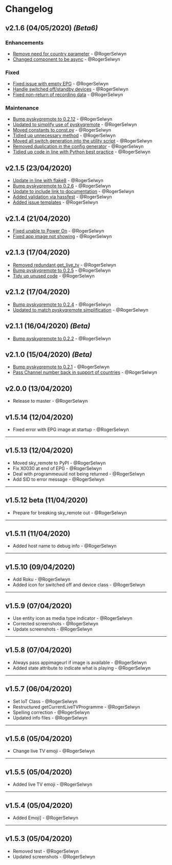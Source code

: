 # Changelog

## v2.1.6 (04/05/2020) *(Beta6)*
### Enhancements
- [Remove need for country parameter](https://github.com/RogerSelwyn/Home_Assistant_SkyQ_MediaPlayer/commit/465f2db6ebc20a1ed720d2cf59ee58745cc8b614) - @RogerSelwyn
- [Changed component to be async](https://github.com/RogerSelwyn/Home_Assistant_SkyQ_MediaPlayer/commit/d3d2ebdf1688a7e81a2955a033b7df6f383c3fd2) - @RogerSelwyn

### Fixed
- [Fixed issue with empty EPG](https://github.com/RogerSelwyn/Home_Assistant_SkyQ_MediaPlayer/commit/89ec0277f8dcd16e70bc1de9b0104d7b2fd40670) - @RogerSelwyn
- [Handle switched off/standby devices](https://github.com/RogerSelwyn/Home_Assistant_SkyQ_MediaPlayer/commit/bfec2f263776713b7c27352e50968c43b9756040) - @RogerSelwyn
- [Fixed non-return of recording data](https://github.com/RogerSelwyn/Home_Assistant_SkyQ_MediaPlayer/commit/3003805b989dda6a7ea020be2e929e0a82285550) - @RogerSelwyn

### Maintenance
- [Bump pyskyqremote to 0.2.12](https://github.com/RogerSelwyn/Home_Assistant_SkyQ_MediaPlayer/commit/cc365e8623c9863a4422d067e11b4cfb05b577d1) - @RogerSelwyn
- [Updated to simplify use of pyskyqremote](https://github.com/RogerSelwyn/Home_Assistant_SkyQ_MediaPlayer/commit/9c94c2a08e1b57269c0ddcc56bd4e46fc67e22bd) - @RogerSelwyn
- [Moved constants to const.py](https://github.com/RogerSelwyn/Home_Assistant_SkyQ_MediaPlayer/commit/6281214d6393e100f6f237c7fe34f10afefacdc8) - @RogerSelwyn
- [Tidied up unnecessary method](https://github.com/RogerSelwyn/Home_Assistant_SkyQ_MediaPlayer/commit/5b438afb7b0a17e60db6670c899c43226f1cb132) - @RogerSelwyn
- [Moved all switch generation into the utility script](https://github.com/RogerSelwyn/Home_Assistant_SkyQ_MediaPlayer/commit/497c1b5f48f25b4c2e3a935e229da8787014c9a9) - @RogerSelwyn
- [Removed duplication in the config generator](https://github.com/RogerSelwyn/Home_Assistant_SkyQ_MediaPlayer/commit/42ce370a51e1b2a337874624714c6bf50d3fab02) - @RogerSelwyn
- [Tidied up code in line with Python best practice](https://github.com/RogerSelwyn/Home_Assistant_SkyQ_MediaPlayer/commit/a4f5847ccadeb5b55d876a5156cbca7bc26fc59e) - @RogerSelwyn

## v2.1.5 (23/04/2020)
- [Update in line with flake8](https://github.com/RogerSelwyn/Home_Assistant_SkyQ_MediaPlayer/commit/7fe2c9d828656766a0dd025cd50e3ccfa14a70f6) - @RogerSelwyn
- [Bump pyskyqremote to 0.2.6](https://github.com/RogerSelwyn/Home_Assistant_SkyQ_MediaPlayer/commit/f7ffa4668f9a65e87e0bd3bdc78beb58f54ea5ab) - @RogerSelwyn
- [Update to include link to documentation](https://github.com/RogerSelwyn/Home_Assistant_SkyQ_MediaPlayer/commit/a290202b05fca88d48d58e47ccf921aef9040d4e) - @RogerSelwyn
- [Added validation via hassfest](https://github.com/RogerSelwyn/Home_Assistant_SkyQ_MediaPlayer/commit/fba495f585f4b02d609906e87031b8383e93134d) - @RogerSelwyn
- [Added issue templates](https://github.com/RogerSelwyn/Home_Assistant_SkyQ_MediaPlayer/commit/24c5e1bdbd189a8ba8dc443f8a82a4ba4a0b15b2) - @RogerSelwyn


## v2.1.4 (21/04/2020)
- [Fixed unable to Power On](https://github.com/RogerSelwyn/Home_Assistant_SkyQ_MediaPlayer/commit/b1498bfc64de59f754bcf948ca0cd411ffc541e5) - @RogerSelwyn
- [Fixed app image not showing](https://github.com/RogerSelwyn/Home_Assistant_SkyQ_MediaPlayer/commit/1df7aae08a6992ab264baad3e24fd1b5708e6a29) - @RogerSelwyn


## v2.1.3 (17/04/2020)
- [Removed redundant get_live_tv](https://github.com/RogerSelwyn/Home_Assistant_SkyQ_MediaPlayer/commit/0ec065843dcd0b0cd75c1d1d0bb27f00b15ef3e1) - @RogerSelwyn
- [Bump pyskyqremote to 0.2.5](https://github.com/RogerSelwyn/Home_Assistant_SkyQ_MediaPlayer/commit/5dff1aecbc54f70ad24529ece52c13e5c61ddab0) - @RogerSelwyn
- [Tidy up unused code](https://github.com/RogerSelwyn/Home_Assistant_SkyQ_MediaPlayer/commit/44a33ce6138108526c145c0f3a82f40a89b367c4) - @RogerSelwyn

## v2.1.2 (17/04/2020)
- [Bump pyskyqremote to 0.2.4](https://github.com/RogerSelwyn/Home_Assistant_SkyQ_MediaPlayer/commit/8f5b2f5e42e7ae31e2fb9a2451a5b7e10c9901dc) - @RogerSelwyn
- [Updated to match pyskyqremote simplification](https://github.com/RogerSelwyn/Home_Assistant_SkyQ_MediaPlayer/commit/b624a02a22602b54cccbd8b56ecb7ae88e45568c) - @RogerSelwyn

## v2.1.1 (16/04/2020) *(Beta)*
- [Bump pyskyqremote to 0.2.2](https://github.com/RogerSelwyn/Home_Assistant_SkyQ_MediaPlayer/commit/2fa957a91b91d57b25ad5391b1060c58be2ce6c4) - @RogerSelwyn

## v2.1.0 (15/04/2020) *(Beta)*
- [Bump pyskyqremote to 0.2.1](https://github.com/RogerSelwyn/Home_Assistant_SkyQ_MediaPlayer/commit/5fefd8b02a0989805bba429bfa1323838418f508) - @RogerSelwyn
- [Pass Channel number back in support of countries](https://github.com/RogerSelwyn/Home_Assistant_SkyQ_MediaPlayer/commit/2c13d3940fb2ec18267ae6c2dace285d1831aef9) - @RogerSelwyn


## v2.0.0 (13/04/2020)
- Release to master - @RogerSelwyn

## v1.5.14 (12/04/2020)
- Fixed error with EPG image at startup - @RogerSelwyn

---

## v1.5.13 (12/04/2020)
- Moved sky_remote to PyPI - @RogerSelwyn
- Fix X0030 at end of EPG - @RogerSelwyn
- Deal with programmeuuid not being returned - @RogerSelwyn
- Add SID to error message - @RogerSelwyn

---

## v1.5.12 beta (11/04/2020)
- Prepare for breaking sky_remote out - @RogerSelwyn

---

## v1.5.11 (11/04/2020)
- Added host name to debug info - @RogerSelwyn

---

## v1.5.10 (09/04/2020)
- Add Roku - @RogerSelwyn
- Added icon for switched off and device class - @RogerSelwyn

---

## v1.5.9 (07/04/2020)
- Use entity icon as media type indicator - @RogerSelwyn
- Corrected screenshots - @RogerSelwyn
- Update screenshots - @RogerSelwyn

---

## v1.5.8 (07/04/2020)
- Always pass appimageurl if image is available - @RogerSelwyn
- Added state attribute to indicate what is playing - @RogerSelwyn

---

## v1.5.7 (06/04/2020)
- Set IoT Class - @RogerSelwyn
- Restructured getCurrentLiveTVProgramme - @RogerSelwyn
- Spelling correction - @RogerSelwyn
- Updated info files - @RogerSelwyn

---

## v1.5.6 (05/04/2020)
- Change live TV emoji - @RogerSelwyn

---

## v1.5.5 (05/04/2020)
- Added live TV emoji - @RogerSelwyn

---

## v1.5.4 (05/04/2020)
- Added Emoji] - @RogerSelwyn

---

## v1.5.3 (05/04/2020)
- Removed test - @RogerSelwyn
- Updated screenshots - @RogerSelwyn
